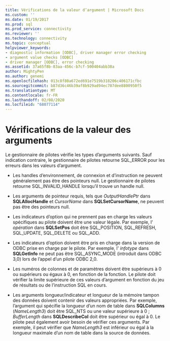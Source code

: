 ```yaml
---
title: Vérifications de la valeur d’argument | Microsoft Docs
ms.custom: ''
ms.date: 01/19/2017
ms.prod: sql
ms.prod_service: connectivity
ms.reviewer: ''
ms.technology: connectivity
ms.topic: conceptual
helpviewer_keywords:
- diagnostic information [ODBC], driver manager error checking
- argument value checks [ODBC]
- driver manager [ODBC], error checking
ms.assetid: 37a65f8b-83aa-456c-b7cf-500404abb38a
author: MightyPen
ms.author: genemi
ms.openlocfilehash: 013c8f80a672ed691e7519b318206c406171cfbc
ms.sourcegitcommit: b87d36c46b39af8b929ad94ec707dee8800950f5
ms.translationtype: MT
ms.contentlocale: fr-FR
ms.lasthandoff: 02/08/2020
ms.locfileid: "68077114"
---
```

# <a name="argument-value-checks"></a>Vérifications de la valeur des arguments
Le gestionnaire de pilotes vérifie les types d’arguments suivants. Sauf indication contraire, le gestionnaire de pilotes retourne SQL_ERROR pour les erreurs dans les valeurs d’argument.  
  
-   Les handles d’environnement, de connexion et d’instruction ne peuvent généralement pas être des pointeurs null. Le gestionnaire de pilotes retourne SQL_INVALID_HANDLE lorsqu’il trouve un handle null.  
  
-   Les arguments de pointeur requis, tels que *OutputHandlePtr* dans **SQLAllocHandle** et *CursorName* dans **SQLSetCursorName**, ne peuvent pas être des pointeurs null.  
  
-   Les indicateurs d’option qui ne prennent pas en charge les valeurs spécifiques au pilote doivent être une valeur légale. Par exemple, l' *opération* dans **SQLSetPos** doit être SQL_POSITION, SQL_REFRESH, SQL_UPDATE, SQL_DELETE ou SQL_ADD.  
  
-   Les indicateurs d’option doivent être pris en charge dans la version de ODBC prise en charge par le pilote. Par exemple, l' *infotype* dans **SQLGetInfo** ne peut pas être SQL_ASYNC_MODE (introduit dans ODBC 3,0) lors de l’appel d’un pilote ODBC 2,0.  
  
-   Les numéros de colonnes et de paramètres doivent être supérieurs à 0 ou supérieurs ou égaux à 0, en fonction de la fonction. Le pilote doit vérifier la limite supérieure de ces valeurs d’argument en fonction du jeu de résultats ou de l’instruction SQL en cours.  
  
-   Les arguments longueur/indicateur et longueur de la mémoire tampon des données doivent contenir des valeurs appropriées. Par exemple, l’argument qui spécifie la longueur d’un nom de table dans **SQLColumns** (*NameLength3*) doit être SQL_NTS ou une valeur supérieure à 0 ; *BufferLength* dans **SQLDescribeCol** doit être supérieur ou égal à 0. Le pilote peut également avoir besoin de vérifier ces arguments. Par exemple, il peut vérifier que *NameLength3* est inférieur ou égal à la longueur maximale d’un nom de table dans la source de données.
